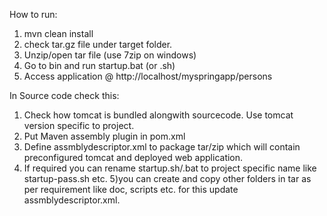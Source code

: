 How to run:

1) mvn clean install
2) check tar.gz file under target folder.
3) Unzip/open tar file (use 7zip on windows)
4) Go to bin and run startup.bat (or .sh)
5) Access application @ http://localhost/myspringapp/persons


In Source code check this:

1) Check how tomcat is bundled alongwith sourcecode. Use tomcat version specific to project.
2) Put Maven assembly plugin in pom.xml
3) Define assmblydescriptor.xml to package tar/zip which will contain preconfigured tomcat and deployed web application.
4) If required you can rename startup.sh/.bat to project specific name like startup-pass.sh etc.
5)you can create and copy other folders in tar as per requirement like doc, scripts etc. for this update  assmblydescriptor.xml.

